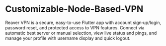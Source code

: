 # Customizable-Node-Based-VPN
Reaver VPN is a secure, easy-to-use Flutter app with account sign‑up/login, password reset, and protected access to VPN features. Connect via automatic best server or manual selection, view live status and pings, and manage your profile with username display and quick logout.

